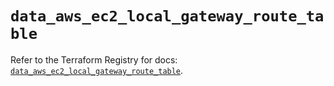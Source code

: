 # `data_aws_ec2_local_gateway_route_table`

Refer to the Terraform Registry for docs: [`data_aws_ec2_local_gateway_route_table`](https://registry.terraform.io/providers/hashicorp/aws/6.4.0/docs/data-sources/ec2_local_gateway_route_table).
